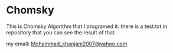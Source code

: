 # Chomsky

This is Chomsky Algorithm that I programed it.
there is a test.txt in repository that you can see the result of that

my email: Mohammad_khanjani2007@yahoo.com
